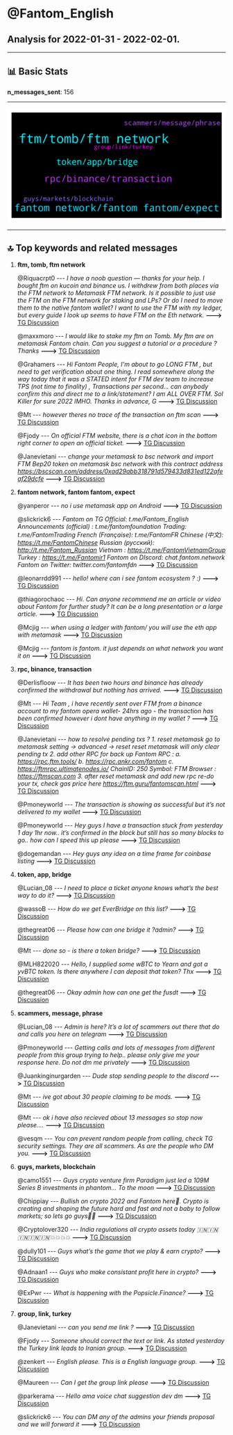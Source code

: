 # **@Fantom_English**
 ## Analysis for **2022-01-31** - **2022-02-01**.

---

## 📊 **Basic Stats**

**n_messages_sent**: 156

---
![wordcloud](Fantom_English_1Days_wordcloud.png)

---


## 🔝 **Top keywords and related messages**

1. **ftm, tomb, ftm network**

    @Riquacrpt0 --- *I have a noob question — thanks for your help.  I bought ftm on kucoin and binance us. I withdrew from both places via the FTM network to Metamask FTM network.  Is it possible to just use the FTM on the FTM network for staking and LPs? Or do I need to move them to the native fantom wallet? I want to use the FTM with my ledger, but every guide I look up seems to have FTM on the Eth network.* **--->** [TG Discussion](https://t.me/Fantom_English/645114)

    @maxxmoro --- *I would like to stake my ftm on Tomb. My ftm are on metamask Fantom chain. Can you suggest a tutorial or a procedure ? Thanks* **--->** [TG Discussion](https://t.me/Fantom_English/645047)

    @Grahamers --- *Hi Fantom People, I'm about to go LONG FTM , but need to get verification about one thing. I read somewhere along the way today that it was a STATED intent for FTM dev team to increase TPS (not time to finality) , Transactions per second... can anybody confirm this and direct me to a link/statement? I am ALL OVER FTM. Sol Killer for sure 2022 IMHO. Thanks in advance, G* **--->** [TG Discussion](https://t.me/Fantom_English/645665)

    @Mt --- *however theres no trace of the transaction on ftm scan* **--->** [TG Discussion](https://t.me/Fantom_English/645378)

    @Fjody --- *On official FTM website, there is a chat icon in the bottom right corner to open an official ticket.* **--->** [TG Discussion](https://t.me/Fantom_English/645955)

    @Janevietani --- *change your metamask to bsc network and import FTM Bep20 token on metamask bsc network with this contract address  https://bscscan.com/address/0xad29abb318791d579433d831ed122afeaf29dcfe* **--->** [TG Discussion](https://t.me/Fantom_English/645391)

2. **fantom network, fantom fantom, expect**

    @yanperor --- *no i use metamask app on Android* **--->** [TG Discussion](https://t.me/Fantom_English/645162)

    @slickrick6 --- *Fantom on TG  Official: t.me/Fantom_English Announcements (official) : t.me/fantomfoundation Trading: t.me/FantomTrading French (Française): t.me/FantomFR Chinese (中文): https://t.me/FantomChinese Russian (русский): http://t.me/Fantom_Russian Vietnam : https://t.me/FantomVietnamGroup Turkey : https://t.me/Fantomir1  Fantom on DIscord: chat.fantom.network  Fantom on Twitter: twitter.com/fantomfdn* **--->** [TG Discussion](https://t.me/Fantom_English/645288)

    @leonarrdd991 --- *hello! where can i see fantom ecosystem ? :)* **--->** [TG Discussion](https://t.me/Fantom_English/645617)

    @thiagorochaoc --- *Hi. Can anyone recommend me an article or video about Fantom for further study? It can be a long presentation or a large article.* **--->** [TG Discussion](https://t.me/Fantom_English/645584)

    @Mcjig --- *when using a ledger with fantom/ you will use the eth app with metamask* **--->** [TG Discussion](https://t.me/Fantom_English/645119)

    @Mcjig --- *fantom is fantom. it just depends on what network you want it on* **--->** [TG Discussion](https://t.me/Fantom_English/644977)

3. **rpc, binance, transaction**

    @Derlisfloow --- *It has been two hours and binance has already confirmed the withdrawal but nothing has arrived.* **--->** [TG Discussion](https://t.me/Fantom_English/645748)

    @Mt --- *Hi Team ,  i have recently sent over FTM  from a binance account to my fantom opera wallet-  24hrs ago -  the transaction has been confirmed however i dont have anything in my wallet ?* **--->** [TG Discussion](https://t.me/Fantom_English/645349)

    @Janevietani --- *how to resolve pending txs ?  1. reset metamask go to metamask setting -> advanced -> reset reset metamask will only clear pending tx   2. add other RPC for back up Fantom RPC : a. https://rpc.ftm.tools/ b. https://rpc.ankr.com/fantom c. https://ftmrpc.ultimatenodes.io/   ChainID: 250 Symbol: FTM Browser : https://ftmscan.com  3. after reset metamask and add new rpc re-do your tx, check gas price here https://ftm.guru/fantomscan.html* **--->** [TG Discussion](https://t.me/Fantom_English/645848)

    @Pmoneyworld --- *The transaction is showing as successful but it’s not delivered to my wallet* **--->** [TG Discussion](https://t.me/Fantom_English/645965)

    @Pmoneyworld --- *Hey guys I have a transaction stuck from yesterday 1 day 1hr now.. it’s confirmed in the block but still has so many blocks to go.. how can I speed this up please* **--->** [TG Discussion](https://t.me/Fantom_English/645817)

    @dogemandan --- *Hey guys any idea on a time frame for coinbase listing* **--->** [TG Discussion](https://t.me/Fantom_English/645752)

4. **token, app, bridge**

    @Lucian_08 --- *I need to place a ticket anyone knows what’s the best way to do it?* **--->** [TG Discussion](https://t.me/Fantom_English/645952)

    @wassoB --- *How do we get EverBridge on this list?* **--->** [TG Discussion](https://t.me/Fantom_English/645863)

    @thegreat06 --- *Please how can one bridge it ?admin?* **--->** [TG Discussion](https://t.me/Fantom_English/645779)

    @Mt --- *done so -  is there a token bridge?* **--->** [TG Discussion](https://t.me/Fantom_English/645394)

    @MLH822020 --- *Hello, I supplied some wBTC to Yearn and got a yvBTC token. Is there anywhere I can deposit that token? Thx* **--->** [TG Discussion](https://t.me/Fantom_English/645874)

    @thegreat06 --- *Okay admin how can one get the fusdt* **--->** [TG Discussion](https://t.me/Fantom_English/645561)

5. **scammers, message, phrase**

    @Lucian_08 --- *Admin is here?  It’s a lot of scammers out there that do and calls you here on telegram* **--->** [TG Discussion](https://t.me/Fantom_English/645950)

    @Pmoneyworld --- *Getting calls and lots of messages from different people from this group trying to help.. please only give me your response here. Do not dm me privately* **--->** [TG Discussion](https://t.me/Fantom_English/645819)

    @Juankinginurgarden --- *Dude stop sending people to the discord* **--->** [TG Discussion](https://t.me/Fantom_English/645535)

    @Mt --- *ive got about 30 people claiming to be mods.* **--->** [TG Discussion](https://t.me/Fantom_English/645356)

    @Mt --- *ok i have also recieved about 13 messages so stop now please....* **--->** [TG Discussion](https://t.me/Fantom_English/645352)

    @vesqm --- *You can prevent random people from calling, check TG security settings.  They are all scammers. As are the people who DM you.* **--->** [TG Discussion](https://t.me/Fantom_English/645823)

6. **guys, markets, blockchain**

    @camo1551 --- *Guys crypto venture firm Paradigm just led a 109M Series B investments in phantom... To the moon* **--->** [TG Discussion](https://t.me/Fantom_English/645611)

    @Chippiay --- *Bullish on crypto 2022 and Fantom here🤘. Crypto is creating and shaping the future hard and fast and not a baby to follow markets; so lets go guys👊🔥* **--->** [TG Discussion](https://t.me/Fantom_English/645143)

    @Cryptolover320 --- *India regulations  all crypto assets today 🇮🇳🇮🇳🇮🇳🇮🇳🇮🇳💥💥💥💥* **--->** [TG Discussion](https://t.me/Fantom_English/645829)

    @dully101 --- *Guys what’s the game that we play & earn crypto?* **--->** [TG Discussion](https://t.me/Fantom_English/645344)

    @Adnaan1 --- *Guys who make consistant profit here in crypto?* **--->** [TG Discussion](https://t.me/Fantom_English/645342)

    @ExPwr --- *What is happening with the Popsicle.Finance?* **--->** [TG Discussion](https://t.me/Fantom_English/645075)

7. **group, link, turkey**

    @Janevietani --- *can you send me link ?* **--->** [TG Discussion](https://t.me/Fantom_English/645866)

    @Fjody --- *Someone should correct the text or link. As stated yesterday the Turkey link leads to Iranian group.* **--->** [TG Discussion](https://t.me/Fantom_English/645781)

    @zenkert --- *English please. This is a English language group.* **--->** [TG Discussion](https://t.me/Fantom_English/645521)

    @Maureen --- *Can I get the group link please* **--->** [TG Discussion](https://t.me/Fantom_English/645335)

    @parkerama --- *Hello ama voice chat suggestion dev dm* **--->** [TG Discussion](https://t.me/Fantom_English/645610)

    @slickrick6 --- *You can DM any of the admins your friends proposal and we will forward it* **--->** [TG Discussion](https://t.me/Fantom_English/645434)

